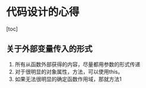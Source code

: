 # 代码设计的心得

[toc]

## 关于外部变量传入的形式

1. 所有从函数外部获得的内容，尽量都用参数的形式传递
2. 对于很明显的对象属性，方法，可以使用this。
3. 如果无法很明显的确定函数作用域，那就方法1
